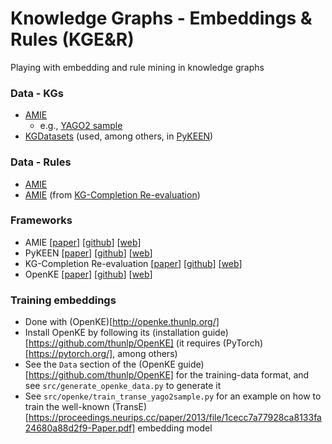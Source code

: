 #  Knowledge Graphs - Embeddings & Rules (KGE&R)
Playing with embedding and rule mining in knowledge graphs

### Data - KGs
* [AMIE](https://www.mpi-inf.mpg.de/departments/databases-and-information-systems/research/yago-naga/amie/)
    * e.g., [YAGO2 sample](http://resources.mpi-inf.mpg.de/yago-naga/amie/data/yago2_sample/yago2core.10kseedsSample.compressed.notypes.tsv)
* [KGDatasets](https://github.com/ZhenfengLei/KGDatasets) (used, among others, in [PyKEEN](https://github.com/pykeen/pykeen))

### Data - Rules
* [AMIE](https://www.mpi-inf.mpg.de/departments/databases-and-information-systems/research/yago-naga/amie/)
* [AMIE](https://github.com/idirlab/kgcompletion/blob/master/AMIE/AMIEs-rules.zip) (from [KG-Completion Re-evaluation](https://github.com/idirlab/kgcompletion))

### Frameworks
* AMIE [[paper](http://resources.mpi-inf.mpg.de/yago-naga/amie/amie.pdf)] [[github](https://github.com/lajus/amie)] [[web](https://www.mpi-inf.mpg.de/departments/databases-and-information-systems/research/yago-naga/amie/)]
* PyKEEN [[paper](https://arxiv.org/abs/2006.13365)] [[github](https://github.com/pykeen/pykeen)] [[web](https://pykeen.readthedocs.io/en/latest/index.html)]
* KG-Completion Re-evaluation [[paper](https://arxiv.org/abs/2003.08001)] [[github](https://github.com/idirlab/kgcompletion)] [[web](https://medium.com/@fakrami/re-evaluation-of-knowledge-graph-completion-methods-7dfe2e981a77)]
* OpenKE [[paper](https://www.aclweb.org/anthology/D18-2024/)] [[github](https://github.com/thunlp/OpenKE)] [[web](http://openke.thunlp.org/)]

### Training embeddings
* Done with (OpenKE)[http://openke.thunlp.org/]
* Install OpenKE by following its (installation guide)[https://github.com/thunlp/OpenKE] (it requires (PyTorch)[https://pytorch.org/], among others)
* See the `Data` section of the (OpenKE guide)[https://github.com/thunlp/OpenKE] for the training-data format, and see `src/generate_openke_data.py` to generate it
* See `src/openke/train_transe_yago2sample.py` for an example on how to train the well-known (TransE)[https://proceedings.neurips.cc/paper/2013/file/1cecc7a77928ca8133fa24680a88d2f9-Paper.pdf] embedding model
